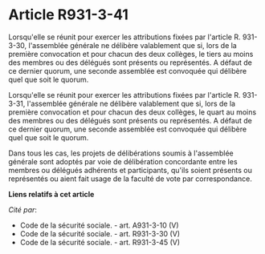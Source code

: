 # Article R931-3-41

Lorsqu'elle se réunit pour exercer les attributions fixées par l'article R. 931-3-30, l'assemblée générale ne délibère
valablement que si, lors de la première convocation et pour chacun des deux collèges, le tiers au moins des membres ou des
délégués sont présents ou représentés. A défaut de ce dernier quorum, une seconde assemblée est convoquée qui délibère quel
que soit le quorum.

Lorsqu'elle se réunit pour exercer les attributions fixées par l'article R. 931-3-31, l'assemblée générale ne délibère
valablement que si, lors de la première convocation et pour chacun des deux collèges, le quart au moins des membres ou des
délégués sont présents ou représentés. A défaut de ce dernier quorum, une seconde assemblée est convoquée qui délibère quel
que soit le quorum.

Dans tous les cas, les projets de délibérations soumis à l'assemblée générale sont adoptés par voie de délibération
concordante entre les membres ou délégués adhérents et participants, qu'ils soient présents ou représentés ou aient fait
usage de la faculté de vote par correspondance.

**Liens relatifs à cet article**

_Cité par_:

  - Code de la sécurité sociale. - art. A931-3-10 (V)
  - Code de la sécurité sociale. - art. R931-3-30 (V)
  - Code de la sécurité sociale. - art. R931-3-45 (V)
